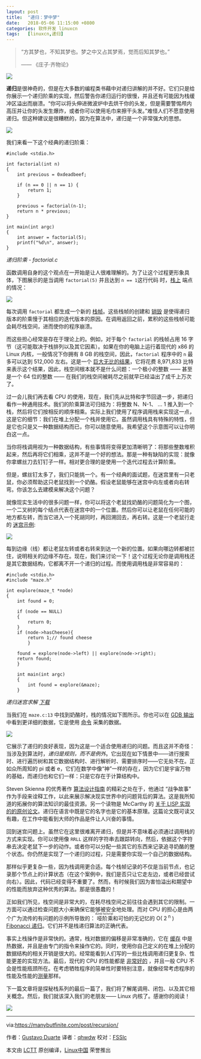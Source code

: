 ```yaml
---
layout: post
title:	"递归：梦中梦"
date:	2018-05-06 11:15:00 +0800 
categories:	软件开发 linuxcn 
tags:	[linuxcn,递归]
---
```




> 
> “方其梦也，不知其梦也。梦之中又占其梦焉，觉而后知其梦也。”
> 
> 
> —— 《庄子·齐物论》
> 
> 
> 


![](/Asserts/Images//attachment/album/201805/06/111413hoaqz33ez2jdtrmz.jpg)


**递归**是很神奇的，但是在大多数的编程类书藉中对递归讲解的并不好。它们只是给你展示一个递归阶乘的实现，然后警告你递归运行的很慢，并且还有可能因为栈缓冲区溢出而崩溃。“你可以将头伸进微波炉中去烘干你的头发，但是需要警惕颅内高压并让你的头发生爆炸，或者你可以使用毛巾来擦干头发。”难怪人们不愿意使用递归。但这种建议是很糟糕的，因为在算法中，递归是一个非常强大的思想。


![](/Asserts/Images//attachment/album/201805/06/111520sxgs8mjxdhj4hkjd.png)


我们来看一下这个经典的递归阶乘：



```
#include <stdio.h>

int factorial(int n)
{
    int previous = 0xdeadbeef;

    if (n == 0 || n == 1) {
        return 1;
    }

    previous = factorial(n-1);
    return n * previous;
}

int main(int argc)
{
    int answer = factorial(5);
    printf("%d\n", answer);
}

```

*递归阶乘 - factorial.c*


函数调用自身的这个观点在一开始是让人很难理解的。为了让这个过程更形象具体，下图展示的是当调用 `factorial(5)` 并且达到 `n == 1`这行代码 时，[栈上](https://github.com/gduarte/blog/blob/master/code/x86-stack/factorial-gdb-output.txt) 端点的情况：


![](/Asserts/Images//attachment/album/201805/06/111528hnvvhpg3itpgngwt.png)


每次调用 `factorial` 都生成一个新的 [栈帧](https://manybutfinite.com/post/journey-to-the-stack)。这些栈帧的创建和 [销毁](https://manybutfinite.com/post/epilogues-canaries-buffer-overflows/) 是使得递归版本的阶乘慢于其相应的迭代版本的原因。在调用返回之前，累积的这些栈帧可能会耗尽栈空间，进而使你的程序崩溃。


而这些担心经常是存在于理论上的。例如，对于每个 `factorial` 的栈帧占用 16 字节（这可能取决于栈排列以及其它因素）。如果在你的电脑上运行着现代的 x86 的 Linux 内核，一般情况下你拥有 8 GB 的栈空间，因此，`factorial` 程序中的 `n` 最多可以达到 512,000 左右。这是一个 [巨大无比的结果](https://gist.github.com/gduarte/9944878)，它将花费 8,971,833 比特来表示这个结果，因此，栈空间根本就不是什么问题：一个极小的整数 —— 甚至是一个 64 位的整数 —— 在我们的栈空间被耗尽之前就早已经溢出了成千上万次了。


过一会儿我们再去看 CPU 的使用，现在，我们先从比特和字节回退一步，把递归看作一种通用技术。我们的阶乘算法可归结为：将整数 N、N-1、 … 1 推入到一个栈，然后将它们按相反的顺序相乘。实际上我们使用了程序调用栈来实现这一点，这是它的细节：我们在堆上分配一个栈并使用它。虽然调用栈具有特殊的特性，但是它也只是又一种数据结构而已，你可以随意使用。我希望这个示意图可以让你明白这一点。


当你将栈调用视为一种数据结构，有些事情将变得更加清晰明了：将那些整数堆积起来，然后再将它们相乘，这并不是一个好的想法。那是一种有缺陷的实现：就像你拿螺丝刀去钉钉子一样。相对更合理的是使用一个迭代过程去计算阶乘。


但是，螺丝钉太多了，我们只能挑一个。有一个经典的面试题，在迷宫里有一只老鼠，你必须帮助这只老鼠找到一个奶酪。假设老鼠能够在迷宫中向左或者向右转弯。你该怎么去建模来解决这个问题？


就像现实生活中的很多问题一样，你可以将这个老鼠找奶酪的问题简化为一个图，一个二叉树的每个结点代表在迷宫中的一个位置。然后你可以让老鼠在任何可能的地方都左转，而当它进入一个死胡同时，再回溯回去，再右转。这是一个老鼠行走的 [迷宫示例](https://github.com/gduarte/blog/blob/master/code/x86-stack/maze.h):


![](/Asserts/Images//attachment/album/201805/06/111529vfx3dajfdfwg2al8.png)


每到边缘（线）都让老鼠左转或者右转来到达一个新的位置。如果向哪边转都被拦住，说明相关的边缘不存在。现在，我们来讨论一下！这个过程无论你是调用栈还是其它数据结构，它都离不开一个递归的过程。而使用调用栈是非常容易的：



```
#include <stdio.h>
#include "maze.h"

int explore(maze_t *node)
{
    int found = 0;

    if (node == NULL)
    {
        return 0;
    }
    if (node->hasCheese){
        return 1;// found cheese
        }

    found = explore(node->left) || explore(node->right);
    return found;
    }

    int main(int argc)
    {
        int found = explore(&maze);
    }

```

*递归迷宫求解 [下载](https://manybutfinite.com/code/x86-stack/maze.c)*


当我们在 `maze.c:13` 中找到奶酪时，栈的情况如下图所示。你也可以在 [GDB 输出](https://github.com/gduarte/blog/blob/master/code/x86-stack/maze-gdb-output.txt) 中看到更详细的数据，它是使用 [命令](https://github.com/gduarte/blog/blob/master/code/x86-stack/maze-gdb-commands.txt) 采集的数据。


![](/Asserts/Images//attachment/album/201805/06/111531flmcqtwxw26bbftw.png)


它展示了递归的良好表现，因为这是一个适合使用递归的问题。而且这并不奇怪：当涉及到算法时，*递归是规则，而不是例外*。它出现在如下情景中——进行搜索时、进行遍历树和其它数据结构时、进行解析时、需要排序时——它无处不在。正如众所周知的 pi 或者 e，它们在数学中像“神”一样的存在，因为它们是宇宙万物的基础，而递归也和它们一样：只是它存在于计算结构中。


Steven Skienna 的优秀著作 [算法设计指南](http://www.amazon.com/Algorithm-Design-Manual-Steven-Skiena/dp/1848000693/) 的精彩之处在于，他通过 “战争故事” 作为手段来诠释工作，以此来展示解决现实世界中的问题背后的算法。这是我所知道的拓展你的算法知识的最佳资源。另一个读物是 McCarthy 的 [关于 LISP 实现的的原创论文](https://github.com/papers-we-love/papers-we-love/blob/master/comp_sci_fundamentals_and_history/recursive-functions-of-symbolic-expressions-and-their-computation-by-machine-parti.pdf)。递归在语言中既是它的名字也是它的基本原理。这篇论文既可读又有趣，在工作中能看到大师的作品是件让人兴奋的事情。


回到迷宫问题上。虽然它在这里很难离开递归，但是并不意味着必须通过调用栈的方式来实现。你可以使用像 `RRLL` 这样的字符串去跟踪转向，然后，依据这个字符串去决定老鼠下一步的动作。或者你可以分配一些其它的东西来记录追寻奶酪的整个状态。你仍然是实现了一个递归的过程，只是需要你实现一个自己的数据结构。


那样似乎更复杂一些，因为栈调用更合适。每个栈帧记录的不仅是当前节点，也记录那个节点上的计算状态（在这个案例中，我们是否只让它走左边，或者已经尝试向右）。因此，代码已经变得不重要了。然而，有时候我们因为害怕溢出和期望中的性能而放弃这种优秀的算法。那是很愚蠢的！


正如我们所见，栈空间是非常大的，在耗尽栈空间之前往往会遇到其它的限制。一方面可以通过检查问题大小来确保它能够被安全地处理。而对 CPU 的担心是由两个广为流传的有问题的示例所导致的：<ruby> 哑阶乘 <rt>  dumb factorial </rt></ruby>和可怕的无记忆的 O( 2<sup> n</sup> ) [Fibonacci 递归](http://stackoverflow.com/questions/360748/computational-complexity-of-fibonacci-sequence)。它们并不是栈递归算法的正确代表。


事实上栈操作是非常快的。通常，栈对数据的偏移是非常准确的，它在 [缓存](https://manybutfinite.com/post/intel-cpu-caches/) 中是热数据，并且是由专门的指令来操作它的。同时，使用你自己定义的在堆上分配的数据结构的相关开销是很大的。经常能看到人们写的一些比栈调用递归更复杂、性能更差的实现方法。最后，现代的 CPU 的性能都是 [非常好的](https://manybutfinite.com/post/what-your-computer-does-while-you-wait/) ，并且一般 CPU 不会是性能瓶颈所在。在考虑牺牲程序的简单性时要特别注意，就像经常考虑程序的性能及性能的[测量](https://manybutfinite.com/post/performance-is-a-science)那样。


下一篇文章将是探秘栈系列的最后一篇了，我们将了解尾调用、闭包、以及其它相关概念。然后，我们就该深入我们的老朋友—— Linux 内核了。感谢你的阅读！


![](/Asserts/Images//attachment/album/201805/06/111532a56gcekh57zgggpe.png)




---


via:<https://manybutfinite.com/post/recursion/>


作者：[Gustavo Duarte](http://duartes.org/gustavo/blog/about/) 译者：[qhwdw](https://github.com/qhwdw) 校对：[FSSlc](https://github.com/FSSlc)


本文由 [LCTT](https://github.com/LCTT/TranslateProject) 原创编译，[Linux中国](https://linux.cn/) 荣誉推出
